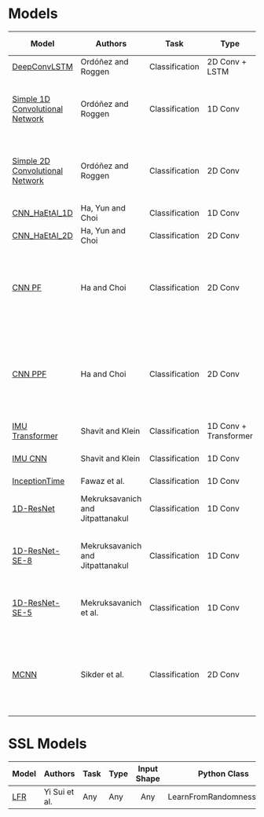 
# Models

| **Model**                                                                  | **Authors**                      | **Task**       | **Type**              | **Input Shape** |   **Python Class**    | **Observations**                                                                                                            |
| -------------------------------------------------------------------------- | -------------------------------- | -------------- | --------------------- | :-------------: | :-------------------: | --------------------------------------------------------------------------------------------------------------------------- |
| [DeepConvLSTM](https://www.mdpi.com/1424-8220/16/1/115)                    | Ordóñez and Roggen               | Classification | 2D Conv + LSTM        |    (C, S, T)    |     DeepConvLSTM      |                                                                                                                             |
| [Simple 1D Convolutional Network](https://www.mdpi.com/1424-8220/16/1/115) | Ordóñez and Roggen               | Classification | 1D Conv               |     (S, T)      |  Simple1DConvNetwork  | 1D Variant of "Baseline CNN", used by Ordóñez and Roggen,  with dropout layers included.                                    |
| [Simple 2D Convolutional Network](https://www.mdpi.com/1424-8220/16/1/115) | Ordóñez and Roggen               | Classification | 2D Conv               |    (C, S, T)    |  Simple2DConvNetwork  | 2D Variant of "Baseline CNN", used by Ordóñez and Roggen,  with dropout layers included.                                    |
| [CNN_HaEtAl_1D](https://ieeexplore.ieee.org/document/7379657)              | Ha, Yun and Choi                 | Classification | 1D Conv               |     (S, T)      |     CNN_HaEtAl_1D     | 1D proposed variant.                                                                                                        |
| [CNN_HaEtAl_2D](https://ieeexplore.ieee.org/document/7379657)              | Ha, Yun and Choi                 | Classification | 2D Conv               |    (C, S, T)    |     CNN_HaEtAl_2D     | 2D proposed variant.                                                                                                        |
| [CNN PF](https://ieeexplore.ieee.org/document/7727224)                     | Ha and Choi                      | Classification | 2D Conv               |    (C, S, T)    |       CNN_PF_2D       | Partial weight sharing in first convolutional layer and  full weight sharing in second convolutional layer.                 |
| [CNN PPF](https://ieeexplore.ieee.org/document/7727224)                    | Ha and Choi                      | Classification | 2D Conv               |    (C, S, T)    |      CNN_PFF_2D       | Partial and full weight sharing in first convolutional layer  and full weight sharing in second convolutional layer.        |
| [IMU Transformer](https://ieeexplore.ieee.org/document/9393889)            | Shavit and Klein                 | Classification | 1D Conv + Transformer |     (S, T)      | IMUTransformerEncoder |                                                                                                                             |
| [IMU CNN](https://ieeexplore.ieee.org/document/9393889)                    | Shavit and Klein                 | Classification | 1D Conv               |     (S, T)      |        IMUCNN         | Baseline CNN for IMUTransnformer work.                                                                                      |
| [InceptionTime](https://doi.org/10.1007/s10618-020-00710-y)                | Fawaz et al.                     | Classification | 1D Conv               |     (S, T)      |     InceptionTime     |                                                                                                                             |
| [1D-ResNet](https://www.mdpi.com/1424-8220/22/8/3094)                      | Mekruksavanich and Jitpattanakul | Classification | 1D Conv               |     (S, T)      |      ResNet1D_8       | Baseline resnet from paper. Uses ELU and 8 residual blocks                                                                  |
| [1D-ResNet-SE-8](https://www.mdpi.com/1424-8220/22/8/3094)                 | Mekruksavanich and Jitpattanakul | Classification | 1D Conv               |     (S, T)      |     ResNetSE1D_8      | ResNet with Squeeze and Excitation. Uses ELU and 8 residual  blocks                                                         |
| [1D-ResNet-SE-5](https://ieeexplore.ieee.org/document/9771436)             | Mekruksavanich et al.            | Classification | 1D Conv               |     (S, T)      |     ResNetSE1D_5      | ResNet with Squeeze and Excitation. Uses ReLU and 8 residual  blocks                                                        |
| [MCNN](https://ieeexplore.ieee.org/document/8975649)                       | Sikder et al.                    | Classification | 2D Conv               |   (2, C, S,T)   |  MultiChannelCNN_HAR  | First dimension is FFT data and second is Welch Power Density periodgram data. Must adapt dataset to return data like this. |

# SSL Models

| **Model**                               | **Authors**   | **Task** | **Type** | **Input Shape** |     **Python Class**     | **Observations** |
| --------------------------------------- | ------------- | -------- | -------- | :-------------: | :----------------------: | ---------------- |
| [LFR](https://arxiv.org/abs/2310.07756) | Yi Sui et al. | Any      | Any      |       Any       | LearnFromRandomnessModel |                  |
